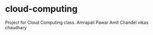 cloud-computing
===============

Project for Cloud Computing class.
Amrapali Pawar
Amit Chandel
vikas chaudhary
